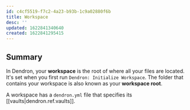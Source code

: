 ```yaml
---
id: c4cf5519-f7c2-4a23-b93b-1c9a02880f6b
title: Workspace
desc: ''
updated: 1622841340640
created: 1622841295415
---
```



## Summary

In Dendron, your **workspace** is the root of where all your files are located. It's set when you first run `Dendron: Initialize Workspace`. The folder that contains your workspace is also known as your **workspace root**.

A workspace has a `dendron.yml` file that specifies its [[vaults|dendron.ref.vaults]].